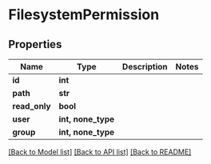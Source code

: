 # FilesystemPermission


## Properties

Name | Type | Description | Notes
------------ | ------------- | ------------- | -------------
**id** | **int** |  | 
**path** | **str** |  | 
**read_only** | **bool** |  | 
**user** | **int, none_type** |  | 
**group** | **int, none_type** |  | 

[[Back to Model list]](../#documentation-for-models) [[Back to API list]](../#documentation-for-api-endpoints) [[Back to README]](../)


